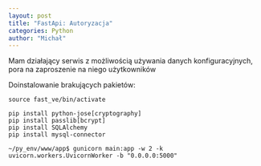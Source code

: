 ```yaml
---
layout: post
title: "FastApi: Autoryzacja"
categories: Python
author: "Michał"
---
```


Mam działający serwis z możliwością używania danych konfiguracyjnych, pora na zaproszenie na niego użytkowników



Doinstalowanie brakujących pakietów:

````
source fast_ve/bin/activate

pip install python-jose[cryptography]
pip install passlib[bcrypt]
pip install SQLAlchemy
pip install mysql-connector
````

```
~/py_env/www/app$ gunicorn main:app -w 2 -k uvicorn.workers.UvicornWorker -b "0.0.0.0:5000"
```

